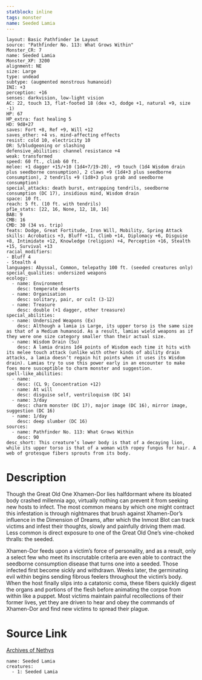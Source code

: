 ```yaml
---
statblock: inline
tags: monster
name: Seeded Lamia
---
```

```statblock
layout: Basic Pathfinder 1e Layout
source: "Pathfinder No. 113: What Grows Within"
Monster_CR: 7
name: Seeded Lamia
Monster_XP: 3200
alignment: NE
size: Large
type: undead
subtype: (augmented monstrous humanoid)
INI: +3
perception: +16
senses: darkvision, low-light vision
AC: 22, touch 13, flat-footed 18 (dex +3, dodge +1, natural +9, size -1)
HP: 67
HP_extra: fast healing 5
HD: 9d8+27
saves: Fort +8, Ref +9, Will +12
saves_other: +4 vs. mind-affecting effects
resist: cold 10, electricity 10
DR: 5/bludgeoning or slashing
defensive_abilities: channel resistance +4
weak: transformed
speed: 60 ft., climb 60 ft.
melee: +1 dagger +15/+10 (1d4+7/19-20), +9 touch (1d4 Wisdom drain plus seedborne consumption), 2 claws +9 (1d4+3 plus seedborne consumption), 2 tendrils +9 (1d8+3 plus grab and seedborne consumption)
special_attacks: death burst, entrapping tendrils, seedborne consumption (DC 17), insidious mind, Wisdom drain
space: 10 ft.
reach: 5 ft. (10 ft. with tendrils)
pf1e_stats: [22, 16, None, 12, 18, 16]
BAB: 9
CMB: 16
CMD: 30 (34 vs. trip)
feats: Dodge, Great Fortitude, Iron Will, Mobility, Spring Attack
skills: Acrobatics +3, Bluff +11, Climb +14, Diplomacy +6, Disguise +8, Intimidate +12, Knowledge (religion) +4, Perception +16, Stealth +15, Survival +13
racial_modifiers:
- Bluff 4
- Stealth 4
languages: Abyssal, Common, telepathy 100 ft. (seeded creatures only)
special_qualities: undersized weapons
ecology:
  - name: Environment
    desc: temperate deserts
  - name: Organisation
    desc: solitary, pair, or cult (3-12)
  - name: Treasure
    desc: double (+1 dagger, other treasure)
special_abilities:
  - name: Undersized Weapons (Ex)
    desc: Although a lamia is Large, its upper torso is the same size as that of a Medium humanoid. As a result, lamias wield weapons as if they were one size category smaller than their actual size.
  - name: Wisdom Drain (Su)
    desc: A lamia drains 1d4 points of Wisdom each time it hits with its melee touch attack (unlike with other kinds of ability drain attacks, a lamia doesn’t regain hit points when it uses its Wisdom drain). Lamias try to use this power early in an encounter to make foes more susceptible to charm monster and suggestion.
spell-like_abilities:
  - name:
    desc: (CL 9; Concentration +12)
  - name: At will
    desc: disguise self, ventriloquism (DC 14)
  - name: 3/day
    desc: charm monster (DC 17), major image (DC 16), mirror image, suggestion (DC 16)
  - name: 1/day
    desc: deep slumber (DC 16)
sources:
  - name: Pathfinder No. 113: What Grows Within
    desc: 90
desc_short: This creature’s lower body is that of a decaying lion, while its upper torso is that of a woman with ropey fungus for hair. A web of grotesque fibers sprouts from its body.
```
# Description
Though the Great Old One Xhamen-Dor lies halfdormant where its bloated body crashed millennia ago, virtually nothing can prevent it from seeking new hosts to infect. The most common means by which one might contract this infestation is through nightmares that brush against Xhamen-Dor’s influence in the Dimension of Dreams, after which the Inmost Blot can track victims and infest their thoughts, slowly and painfully driving them mad. Less common is direct exposure to one of the Great Old One’s vine-choked thralls: the seeded.

Xhamen-Dor feeds upon a victim’s force of personality, and as a result, only a select few who meet its inscrutable criteria are even able to contract the seedborne consumption disease that turns one into a seeded. Those infected first become sickly and withdrawn. Weeks later, the germinating evil within begins sending fibrous feelers throughout the victim’s body. When the host finally slips into a catatonic coma, these fibers quickly digest the organs and portions of the flesh before animating the corpse from within like a puppet. Most victims maintain painful recollections of their former lives, yet they are driven to hear and obey the commands of Xhamen-Dor and find new victims to spread their plague.
# Source Link
[Archives of Nethys](https://aonprd.com/MonsterDisplay.aspx?ItemName=Seeded%20Lamia)
```encounter-table
name: Seeded Lamia
creatures:
  - 1: Seeded Lamia
```
